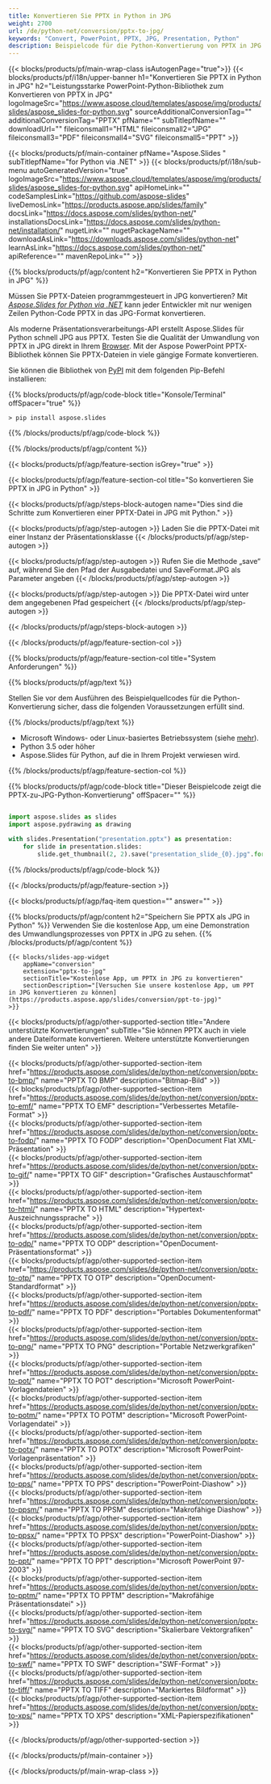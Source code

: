 ```yaml
---
title: Konvertieren Sie PPTX in Python in JPG
weight: 2700
url: /de/python-net/conversion/pptx-to-jpg/ 
keywords: "Convert, PowerPoint, PPTX, JPG, Presentation, Python"
description: Beispielcode für die Python-Konvertierung von PPTX in JPG. Verwenden Sie die PowerPoint-Python-API für die Stapelkonvertierung von PPTX-Dateien in JPG-Dateien.
---
```


{{< blocks/products/pf/main-wrap-class isAutogenPage="true">}}
{{< blocks/products/pf/i18n/upper-banner h1="Konvertieren Sie PPTX in Python in JPG" h2="Leistungsstarke PowerPoint-Python-Bibliothek zum Konvertieren von PPTX in JPG" logoImageSrc="https://www.aspose.cloud/templates/aspose/img/products/slides/aspose_slides-for-python.svg" sourceAdditionalConversionTag="" additionalConversionTag="PPTX" pfName="" subTitlepfName="" downloadUrl="" fileiconsmall1="HTML" fileiconsmall2="JPG" fileiconsmall3="PDF" fileiconsmall4="SVG" fileiconsmall5="PPT" >}}

{{< blocks/products/pf/main-container pfName="Aspose.Slides " subTitlepfName="for Python via .NET" >}}
{{< blocks/products/pf/i18n/sub-menu autoGeneratedVersion="true" logoImageSrc="https://www.aspose.cloud/templates/aspose/img/products/slides/aspose_slides-for-python.svg" apiHomeLink="" codeSamplesLink="https://github.com/aspose-slides" liveDemosLink="https://products.aspose.app/slides/family" docsLink="https://docs.aspose.com/slides/python-net/" installationsDocsLink="https://docs.aspose.com/slides/python-net/installation/" nugetLink="" nugetPackageName="" downloadAsLink="https://downloads.aspose.com/slides/python-net" learnAsLink="https://docs.aspose.com/slides/python-net/" apiReference="" mavenRepoLink="" >}}

{{% blocks/products/pf/agp/content h2="Konvertieren Sie PPTX in Python in JPG" %}}

Müssen Sie PPTX-Dateien programmgesteuert in JPG konvertieren? Mit [*Aspose.Slides for Python via .NET*](https://products.aspose.com/slides/de/python-net/) kann jeder Entwickler mit nur wenigen Zeilen Python-Code PPTX in das JPG-Format konvertieren.

Als moderne Präsentationsverarbeitungs-API erstellt Aspose.Slides für Python schnell JPG aus PPTX. Testen Sie die Qualität der Umwandlung von PPTX in JPG direkt in Ihrem [Browser](https://products.aspose.app/slides/conversion/ppt-to-jpg). Mit der Aspose PowerPoint PPTX-Bibliothek können Sie PPTX-Dateien in viele gängige Formate konvertieren.

Sie können die Bibliothek von [PyPI](https://pypi.org/project/Aspose.Slides/) mit dem folgenden Pip-Befehl installieren:

{{% blocks/products/pf/agp/code-block title="Konsole/Terminal" offSpacer="true" %}}

```console
> pip install aspose.slides

```

{{% /blocks/products/pf/agp/code-block %}}

{{% /blocks/products/pf/agp/content %}}

{{< blocks/products/pf/agp/feature-section isGrey="true" >}}

{{< blocks/products/pf/agp/feature-section-col title="So konvertieren Sie PPTX in JPG in Python" >}}

{{< blocks/products/pf/agp/steps-block-autogen name="Dies sind die Schritte zum Konvertieren einer PPTX-Datei in JPG mit Python." >}}

{{< blocks/products/pf/agp/step-autogen >}}
Laden Sie die PPTX-Datei mit einer Instanz der Präsentationsklasse
{{< /blocks/products/pf/agp/step-autogen >}}

{{< blocks/products/pf/agp/step-autogen >}}
Rufen Sie die Methode „save“ auf, während Sie den Pfad der Ausgabedatei und SaveFormat.JPG als Parameter angeben
{{< /blocks/products/pf/agp/step-autogen >}}

{{< blocks/products/pf/agp/step-autogen >}}
Die PPTX-Datei wird unter dem angegebenen Pfad gespeichert
{{< /blocks/products/pf/agp/step-autogen >}}

{{< /blocks/products/pf/agp/steps-block-autogen >}}

{{< /blocks/products/pf/agp/feature-section-col >}}

{{% blocks/products/pf/agp/feature-section-col title="System Anforderungen" %}}

{{% blocks/products/pf/agp/text %}}

 Stellen Sie vor dem Ausführen des Beispielquellcodes für die Python-Konvertierung sicher, dass die folgenden Voraussetzungen erfüllt sind.

{{% /blocks/products/pf/agp/text %}}

- Microsoft Windows- oder Linux-basiertes Betriebssystem (siehe [mehr](https://docs.aspose.com/slides/python-net/system-requirements/)).
- Python 3.5 oder höher
- Aspose.Slides für Python, auf die in Ihrem Projekt verwiesen wird.

{{% /blocks/products/pf/agp/feature-section-col %}}

{{% blocks/products/pf/agp/code-block title="Dieser Beispielcode zeigt die PPTX-zu-JPG-Python-Konvertierung" offSpacer="" %}}

```py

import aspose.slides as slides
import aspose.pydrawing as drawing

with slides.Presentation("presentation.pptx") as presentation:
    for slide in presentation.slides:
        slide.get_thumbnail(2, 2).save("presentation_slide_{0}.jpg".format(str(slide.slide_number)), drawing.imaging.ImageFormat.jpeg)

```
{{% /blocks/products/pf/agp/code-block %}}

{{< /blocks/products/pf/agp/feature-section >}}

{{< blocks/products/pf/agp/faq-item question="" answer="" >}}
 
{{% blocks/products/pf/agp/content h2="Speichern Sie PPTX als JPG in Python" %}}
Verwenden Sie die kostenlose App, um eine Demonstration des Umwandlungsprozesses von PPTX in JPG zu sehen. 
{{% /blocks/products/pf/agp/content %}}

<!-- aboutfile Starts -->

<!-- aboutfile Ends -->

    {{< blocks/slides-app-widget 
        appName="conversion"
        extension="pptx-to-jpg"
        sectionTitle="Kostenlose App, um PPTX in JPG zu konvertieren" 
        sectionDescription="[Versuchen Sie unsere kostenlose App, um PPT in JPG konvertieren zu können](https://products.aspose.app/slides/conversion/ppt-to-jpg)" 
    >}}
    
{{< blocks/products/pf/agp/other-supported-section title="Andere unterstützte Konvertierungen" subTitle="Sie können PPTX auch in viele andere Dateiformate konvertieren. Weitere unterstützte Konvertierungen finden Sie weiter unten" >}}

{{< blocks/products/pf/agp/other-supported-section-item href="https://products.aspose.com/slides/de/python-net/conversion/pptx-to-bmp/" name="PPTX TO BMP" description="Bitmap-Bild" >}}  
{{< blocks/products/pf/agp/other-supported-section-item href="https://products.aspose.com/slides/de/python-net/conversion/pptx-to-emf/" name="PPTX TO EMF" description="Verbessertes Metafile-Format" >}}  
{{< blocks/products/pf/agp/other-supported-section-item href="https://products.aspose.com/slides/de/python-net/conversion/pptx-to-fodp/" name="PPTX TO FODP" description="OpenDocument Flat XML-Präsentation" >}}  
{{< blocks/products/pf/agp/other-supported-section-item href="https://products.aspose.com/slides/de/python-net/conversion/pptx-to-gif/" name="PPTX TO GIF" description="Grafisches Austauschformat" >}}  
{{< blocks/products/pf/agp/other-supported-section-item href="https://products.aspose.com/slides/de/python-net/conversion/pptx-to-html/" name="PPTX TO HTML" description="Hypertext-Auszeichnungssprache" >}}  
{{< blocks/products/pf/agp/other-supported-section-item href="https://products.aspose.com/slides/de/python-net/conversion/pptx-to-odp/" name="PPTX TO ODP" description="OpenDocument-Präsentationsformat" >}}  
{{< blocks/products/pf/agp/other-supported-section-item href="https://products.aspose.com/slides/de/python-net/conversion/pptx-to-otp/" name="PPTX TO OTP" description="OpenDocument-Standardformat" >}}  
{{< blocks/products/pf/agp/other-supported-section-item href="https://products.aspose.com/slides/de/python-net/conversion/pptx-to-pdf/" name="PPTX TO PDF" description="Portables Dokumentenformat" >}}  
{{< blocks/products/pf/agp/other-supported-section-item href="https://products.aspose.com/slides/de/python-net/conversion/pptx-to-png/" name="PPTX TO PNG" description="Portable Netzwerkgrafiken" >}}  
{{< blocks/products/pf/agp/other-supported-section-item href="https://products.aspose.com/slides/de/python-net/conversion/pptx-to-pot/" name="PPTX TO POT" description="Microsoft PowerPoint-Vorlagendateien" >}}  
{{< blocks/products/pf/agp/other-supported-section-item href="https://products.aspose.com/slides/de/python-net/conversion/pptx-to-potm/" name="PPTX TO POTM" description="Microsoft PowerPoint-Vorlagendatei" >}}  
{{< blocks/products/pf/agp/other-supported-section-item href="https://products.aspose.com/slides/de/python-net/conversion/pptx-to-potx/" name="PPTX TO POTX" description="Microsoft PowerPoint-Vorlagenpräsentation" >}}  
{{< blocks/products/pf/agp/other-supported-section-item href="https://products.aspose.com/slides/de/python-net/conversion/pptx-to-pps/" name="PPTX TO PPS" description="PowerPoint-Diashow" >}}  
{{< blocks/products/pf/agp/other-supported-section-item href="https://products.aspose.com/slides/de/python-net/conversion/pptx-to-ppsm/" name="PPTX TO PPSM" description="Makrofähige Diashow" >}}  
{{< blocks/products/pf/agp/other-supported-section-item href="https://products.aspose.com/slides/de/python-net/conversion/pptx-to-ppsx/" name="PPTX TO PPSX" description="PowerPoint-Diashow" >}}  
{{< blocks/products/pf/agp/other-supported-section-item href="https://products.aspose.com/slides/de/python-net/conversion/pptx-to-ppt/" name="PPTX TO PPT" description="Microsoft PowerPoint 97-2003" >}}  
{{< blocks/products/pf/agp/other-supported-section-item href="https://products.aspose.com/slides/de/python-net/conversion/pptx-to-pptm/" name="PPTX TO PPTM" description="Makrofähige Präsentationsdatei" >}}  
{{< blocks/products/pf/agp/other-supported-section-item href="https://products.aspose.com/slides/de/python-net/conversion/pptx-to-svg/" name="PPTX TO SVG" description="Skalierbare Vektorgrafiken" >}}  
{{< blocks/products/pf/agp/other-supported-section-item href="https://products.aspose.com/slides/de/python-net/conversion/pptx-to-swf/" name="PPTX TO SWF" description="SWF-Format" >}}  
{{< blocks/products/pf/agp/other-supported-section-item href="https://products.aspose.com/slides/de/python-net/conversion/pptx-to-tiff/" name="PPTX TO TIFF" description="Markiertes Bildformat" >}}  
{{< blocks/products/pf/agp/other-supported-section-item href="https://products.aspose.com/slides/de/python-net/conversion/pptx-to-xps/" name="PPTX TO XPS" description="XML-Papierspezifikationen" >}}  


{{< /blocks/products/pf/agp/other-supported-section >}}

{{< /blocks/products/pf/main-container >}}
    
{{< /blocks/products/pf/main-wrap-class >}}
